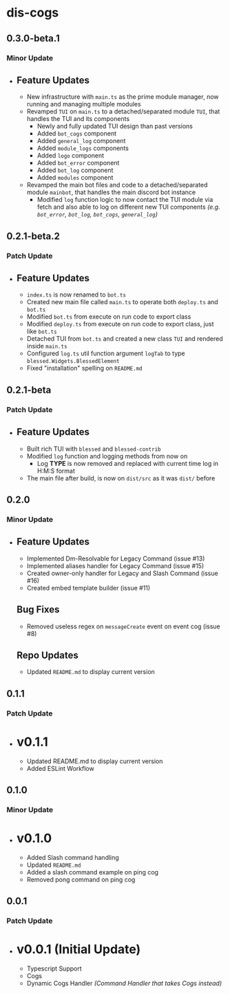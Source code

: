 # dis-cogs

## 0.3.0-beta.1

### Minor Update

- ## Feature Updates

  - New infrastructure with `main.ts` as the prime module manager, now running and managing multiple modules
  - Revamped `TUI` on `main.ts` to a detached/separated module `TUI`, that handles the TUI and its components
    - Newly and fully updated TUI design than past versions
    - Added `bot_cogs` component
    - Added `general_log` component
    - Added `module_logs` components
    - Added `logo` component
    - Added `bot_error` component
    - Added `bot_log` component
    - Added `modules` component
  - Revamped the main bot files and code to a detached/separated module `mainbot`, that handles the main discord bot instance
    - Modified `log` function logic to now contact the TUI module via fetch and also able to log on different new TUI components _(e.g. `bot_error`, `bot_log`, `bot_cogs`, `general_log`)_

## 0.2.1-beta.2

### Patch Update

- ## Feature Updates

  - `index.ts` is now renamed to `bot.ts`
  - Created new main file called `main.ts` to operate both `deploy.ts` and `bot.ts`
  - Modified `bot.ts` from execute on run code to export class
  - Modified `deploy.ts` from execute on run code to export class, just like `bot.ts`
  - Detached TUI from `bot.ts` and created a new class `TUI` and rendered inside `main.ts`
  - Configured `log.ts` util function argument `logTab` to type `blessed.Widgets.BlessedElement`
  - Fixed "installation" spelling on `README.md`

## 0.2.1-beta

### Patch Update

- ## Feature Updates

  - Built rich TUI with `blessed` and `blessed-contrib`
  - Modified `log` function and logging methods from now on
    - Log **TYPE** is now removed and replaced with current time log in H:M:S format
  - The main file after build, is now on `dist/src` as it was `dist/` before

## 0.2.0

### Minor Update

- ## Feature Updates

  - Implemented Dm-Resolvable for Legacy Command (issue #13)
  - Implemented aliases handler for Legacy Command (issue #15)
  - Created owner-only handler for Legacy and Slash Command (issue #16)
  - Created embed template builder (issue #11)

  ## Bug Fixes

  - Removed useless regex on `messageCreate` event on event cog (issue #8)

  ## Repo Updates

  - Updated `README.md` to display current version

## 0.1.1

### Patch Update

- # v0.1.1

  - Updated README.md to display current version
  - Added ESLint Workflow

## 0.1.0

### Minor Update

- # v0.1.0

  - Added Slash command handling
  - Updated `README.md`
  - Added a slash command example on ping cog
  - Removed pong command on ping cog

## 0.0.1

### Patch Update

- # v0.0.1 (Initial Update)

  - Typescript Support
  - Cogs
  - Dynamic Cogs Handler _(Command Handler that takes Cogs instead)_
